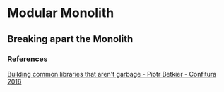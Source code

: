 # Modular Monolith

## Breaking apart the Monolith

### References
[Building common libraries that aren't garbage - Piotr Betkier - Confitura 2016](https://www.youtube.com/watch?v=jLYMa5E4-z4&feature=youtu.be)